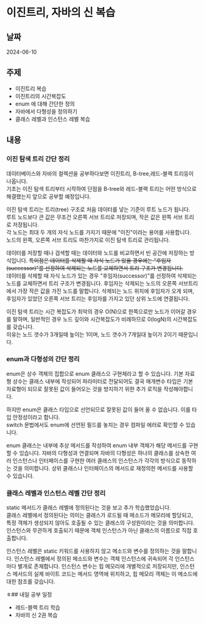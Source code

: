 # 이진트리, 자바의 신 복습

## 날짜
2024-06-10

## 주제
+ 이진트리 복습
+ 이진트리의 시간복잡도
+ enum 에 대해 간단한 정의
+ 자바에서 다형성을 정의하기
+ 클래스 레벨과 인스턴스 레벨 복습

## 내용

### 이진 탐색 트리 간단 정리
데이터베이스와 자바의 컬렉션을 공부하다보면 이진트리, B-tree,레드-블랙 트리등이 나옵니다.  
기초는 이진 탐색 트리부터 시작하여 단점을 B-tree와 레드-블랙 트리는 어떤 방식으로 해결했는지 앞으로 공부할 예정입니다.  
  
이진 탐색 트리는 트리(tree) 구조로 처음 데이터를 넣는 기준이 루트 노드가 됩니다.  
루트 노드보다 큰 값은 무조건 오른쪽 서브 트리로 저장되며, 작은 값은 왼쪽 서브 트리로 저장됩니다.  
각 노드는 최대 두 개의 자식 노드를 가지기 때문에 "이진"이라는 용어를 사용합니다.  
노드의 왼쪽, 오른쪽 서브 트리도 마찬가지로 이진 탐색 트리로 관리됩니다.  
  
데이터를 저장할 때나 검색할 때는 데이터와 노드를 비교하면서 빈 공간에 저장하는 방식입니다.
~~특이점은 데이터를 삭제할 때 자식 노드가 있을 경우에는 "후임자(successor)"를 선정하여 
삭제되는 노드를 교체하면서 트리 구조가 변경됩니다.~~  
데이터를 삭제할 때 자식 노드가 있는 경우 "후임자(successor)"를 선정하여 삭제되는 노드를 교체하면서 트리 구조가 변경됩니다. 
후임자는 삭제되는 노드의 오른쪽 서브트리에서 가장 작은 값을 가진 노드를 말합니다. 삭제되는 노드 위치에 후임자가 오게 되며, 
후임자가 있었던 오른쪽 서브 트리는 후임자를 가지고 있던 상위 노드에 연결됩니다.
  
이진 탐색 트리는 시간 복잡도가 최악의 경우 O(N)으로 한쪽으로만 노드가 이어갈 경우를 말하며, 
일반적인 경우 노드 깊이와 시간복잡도가 비례하므로 0(logN)의 시간복잡도를 갖습니다.  
이유는 노드 갯수가 3개일때 높이는 1이며, 노드 갯수가 7개일대 높이가 2이기 때문입니다.  

### enum과 다형성의 간단 정리
enum은 상수 객체의 집합으로 enum 클래스으 구현체라고 할 수 있습니다. 
기본 자료형 상수는 클래스 내부에 작성되어 파라미터로 전달되어도 결국 매개변수 타입은 기본 자료형이 되므로 
잘못된 값이 들어오는 것을 방지하기 위한 추가 로직을 작성해야합니다.  
  
하지만 enum은 클래스 타입으로 선언되므로 잘못된 값이 들어 올 수 없습니다. 이를 타입 안정성이라고 합니다.  
switch 문법에서도 enum에 선언된 필드를 놓치는 경우 컴파일 에러로 확인할 수 있습니다.  
  
enum 클래스는 내부에 추상 메서드를 작성하여 enum 내부 객체가 해당 메서드를 구현할 수 있습니다. 
자바의 다형성과 연결되며 자바의 다형성은 하나의 클래스를 상속한 여러 인스턴스나 인터페이스를 구현한 여러 클래스의 인스턴스가 
각각의 방식으로 동작하는 것을 의미합니다. 상위 클래스나 인터페이스의 메서드로 재정의한 메서드를 사용할 수 있습니다.
  
### 클래스 레벨과 인스턴스 레벨 간단 정리  
static 메서드가 클래스 레벨에 정의된다는 것을 보고 추가 학습했었습니다.  
클래스 레벨에서 정의된다는 의미는 클래스가 로드될 때 메소드가 메모리에 할당되고, 특정 객체가 생성되지 않아도 호출될 수 있는 클래스의 
구성원이라는 것을 의미합니다. 인스턴스와 무관하게 호출되기 때문에 객체 인스턴스가 아닌 클래스의 이름으로 직접 호출합니다.  
  
인스턴스 레벨은 static 키워드를 사용하지 않고 메소드와 변수를 정의하는 것을 말합니다. 
인스턴스 레벨에서 정의된 메소드와 변수는 객체 인스턴스에 귀속되어 각 인스턴스마다 별개로 존재합니다.
인스턴스 변수는 힙 메모리에 개별적으로 저장되지만, 인스턴스 메서드의 실제 바이트 코드는 메서드 영역에 위치하고,
힙 메모리 객체는 이 메소드에 대한 참조를 갖습니다.
   
ㅎ## 내일 공부 일정  
+ 레드-블랙 트리 학습
+ 자바의 신 2권 복습